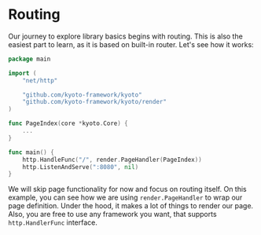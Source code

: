 
# Routing

Our journey to explore library basics begins with routing.
This is also the easiest part to learn, as it is based on built-in router.
Let's see how it works:

```go
package main

import (
    "net/http"

    "github.com/kyoto-framework/kyoto"
    "github.com/kyoto-framework/kyoto/render"
)

func PageIndex(core *kyoto.Core) {
    ...
}

func main() {
    http.HandleFunc("/", render.PageHandler(PageIndex))
    http.ListenAndServe(":8080", nil)
}
```

We will skip page functionality for now and focus on routing itself.
On this example, you can see how we are using `render.PageHandler` to wrap our page definition.
Under the hood, it makes a lot of things to render our page.
Also, you are free to use any framework you want, that supports `http.HandlerFunc` interface.
